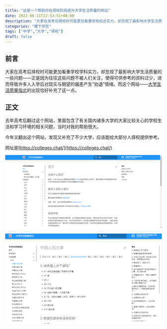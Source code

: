 ```yaml
---
title: "这是一个帮助你在择校阶段提升大学生活质量的网站"
date: 2022-06-11T22:53:51+08:00
description: "大家在高考后择校时可能更加看重学校综合实力，却忽视了最影响大学生活质量的一些问题，而这个网站的出现恰好补充了这一点。"
categories: "稷下学宫"
tags: ["中学","大学","择校"]
draft: false
---
```


## 前言

大家在高考后择校时可能更加看重学校学科实力，却忽视了最影响大学生活质量的一些问题——正是因为往往这些问题不被人们关注，使得可供参考的资料过少，进而导致许多人入学后对现实与期望的偏差产生“劝退”情绪。而这个网站——[大学生活质量指北](https://colleges.chat/)的出现恰好补充了这一点。

## 正文
去年高考后翻过这个网站，里面包含了有关国内诸多大学的大家比较关心的学校生活和学习环境的相关问题，当时对我的帮助很大。

今年又翻出这个网站，发现又补充了不少大学，应该能给大部分人择校提供参考。

网址是[https://colleges.chat/](https://colleges.chat/)

![](./recommend-website-for-gaokao-1.png)

![](./recommend-website-for-gaokao-2.png)